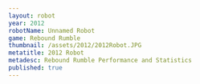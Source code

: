 ```yaml
---
layout: robot
year: 2012
robotName: Unnamed Robot
game: Rebound Rumble
thumbnail: /assets/2012/2012Robot.JPG
metatitle: 2012 Robot
metadesc: Rebound Rumble Performance and Statistics
published: true
---
```


